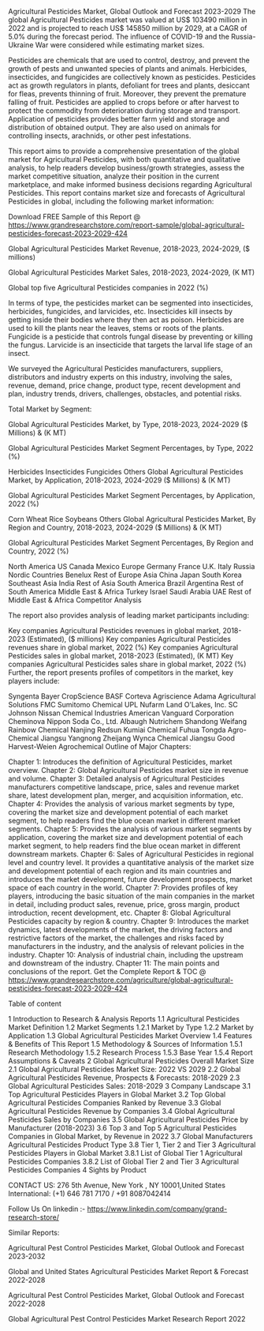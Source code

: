 Agricultural Pesticides Market, Global Outlook and Forecast 2023-2029
The global Agricultural Pesticides market was valued at US$ 103490 million in 2022 and is projected to reach US$ 145850 million by 2029, at a CAGR of 5.0% during the forecast period. The influence of COVID-19 and the Russia-Ukraine War were considered while estimating market sizes.

Pesticides are chemicals that are used to control, destroy, and prevent the growth of pests and unwanted species of plants and animals. Herbicides, insecticides, and fungicides are collectively known as pesticides. Pesticides act as growth regulators in plants, defoliant for trees and plants, desiccant for fleas, prevents thinning of fruit. Moreover, they prevent the premature falling of fruit. Pesticides are applied to crops before or after harvest to protect the commodity from deterioration during storage and transport. Application of pesticides provides better farm yield and storage and distribution of obtained output. They are also used on animals for controlling insects, arachnids, or other pest infestations.

This report aims to provide a comprehensive presentation of the global market for Agricultural Pesticides, with both quantitative and qualitative analysis, to help readers develop business/growth strategies, assess the market competitive situation, analyze their position in the current marketplace, and make informed business decisions regarding Agricultural Pesticides. This report contains market size and forecasts of Agricultural Pesticides in global, including the following market information:

Download FREE Sample of this Report @ https://www.grandresearchstore.com/report-sample/global-agricultural-pesticides-forecast-2023-2029-424


Global Agricultural Pesticides Market Revenue, 2018-2023, 2024-2029, ($ millions)

Global Agricultural Pesticides Market Sales, 2018-2023, 2024-2029, (K MT)

Global top five Agricultural Pesticides companies in 2022 (%)

In terms of type, the pesticides market can be segmented into insecticides, herbicides, fungicides, and larvicides, etc. Insecticides kill insects by getting inside their bodies where they then act as poison. Herbicides are used to kill the plants near the leaves, stems or roots of the plants. Fungicide is a pesticide that controls fungal disease by preventing or killing the fungus. Larvicide is an insecticide that targets the larval life stage of an insect.

We surveyed the Agricultural Pesticides manufacturers, suppliers, distributors and industry experts on this industry, involving the sales, revenue, demand, price change, product type, recent development and plan, industry trends, drivers, challenges, obstacles, and potential risks.

Total Market by Segment:

Global Agricultural Pesticides Market, by Type, 2018-2023, 2024-2029 ($ Millions) & (K MT)

Global Agricultural Pesticides Market Segment Percentages, by Type, 2022 (%)



Herbicides
Insecticides
Fungicides
Others
Global Agricultural Pesticides Market, by Application, 2018-2023, 2024-2029 ($ Millions) & (K MT)

Global Agricultural Pesticides Market Segment Percentages, by Application, 2022 (%)



Corn
Wheat
Rice
Soybeans
Others
Global Agricultural Pesticides Market, By Region and Country, 2018-2023, 2024-2029 ($ Millions) & (K MT)

Global Agricultural Pesticides Market Segment Percentages, By Region and Country, 2022 (%)



North America
US
Canada
Mexico
Europe
Germany
France
U.K.
Italy
Russia
Nordic Countries
Benelux
Rest of Europe
Asia
China
Japan
South Korea
Southeast Asia
India
Rest of Asia
South America
Brazil
Argentina
Rest of South America
Middle East & Africa
Turkey
Israel
Saudi Arabia
UAE
Rest of Middle East & Africa
Competitor Analysis

The report also provides analysis of leading market participants including:



Key companies Agricultural Pesticides revenues in global market, 2018-2023 (Estimated), ($ millions)
Key companies Agricultural Pesticides revenues share in global market, 2022 (%)
Key companies Agricultural Pesticides sales in global market, 2018-2023 (Estimated), (K MT)
Key companies Agricultural Pesticides sales share in global market, 2022 (%)
Further, the report presents profiles of competitors in the market, key players include:



Syngenta
Bayer CropScience
BASF
Corteva Agriscience
Adama Agricultural Solutions
FMC
Sumitomo Chemical
UPL
Nufarm
Land O'Lakes, Inc.
SC Johnson
Nissan Chemical Industries
American Vanguard Corporation
Cheminova
Nippon Soda Co., Ltd.
Albaugh
Nutrichem
Shandong Weifang Rainbow Chemical
Nanjing Redsun
Kumiai Chemical
Fuhua Tongda Agro-Chemical
Jiangsu Yangnong
Zheijang Wynca Chemical
Jiangsu Good Harvest-Weien Agrochemical
Outline of Major Chapters:



Chapter 1: Introduces the definition of Agricultural Pesticides, market overview.
Chapter 2: Global Agricultural Pesticides market size in revenue and volume.
Chapter 3: Detailed analysis of Agricultural Pesticides manufacturers competitive landscape, price, sales and revenue market share, latest development plan, merger, and acquisition information, etc.
Chapter 4: Provides the analysis of various market segments by type, covering the market size and development potential of each market segment, to help readers find the blue ocean market in different market segments.
Chapter 5: Provides the analysis of various market segments by application, covering the market size and development potential of each market segment, to help readers find the blue ocean market in different downstream markets.
Chapter 6: Sales of Agricultural Pesticides in regional level and country level. It provides a quantitative analysis of the market size and development potential of each region and its main countries and introduces the market development, future development prospects, market space of each country in the world.
Chapter 7: Provides profiles of key players, introducing the basic situation of the main companies in the market in detail, including product sales, revenue, price, gross margin, product introduction, recent development, etc.
Chapter 8: Global Agricultural Pesticides capacity by region & country.
Chapter 9: Introduces the market dynamics, latest developments of the market, the driving factors and restrictive factors of the market, the challenges and risks faced by manufacturers in the industry, and the analysis of relevant policies in the industry.
Chapter 10: Analysis of industrial chain, including the upstream and downstream of the industry.
Chapter 11: The main points and conclusions of the report.
Get the Complete Report & TOC @ https://www.grandresearchstore.com/agriculture/global-agricultural-pesticides-forecast-2023-2029-424

Table of content

1 Introduction to Research & Analysis Reports
1.1 Agricultural Pesticides Market Definition
1.2 Market Segments
1.2.1 Market by Type
1.2.2 Market by Application
1.3 Global Agricultural Pesticides Market Overview
1.4 Features & Benefits of This Report
1.5 Methodology & Sources of Information
1.5.1 Research Methodology
1.5.2 Research Process
1.5.3 Base Year
1.5.4 Report Assumptions & Caveats
2 Global Agricultural Pesticides Overall Market Size
2.1 Global Agricultural Pesticides Market Size: 2022 VS 2029
2.2 Global Agricultural Pesticides Revenue, Prospects & Forecasts: 2018-2029
2.3 Global Agricultural Pesticides Sales: 2018-2029
3 Company Landscape
3.1 Top Agricultural Pesticides Players in Global Market
3.2 Top Global Agricultural Pesticides Companies Ranked by Revenue
3.3 Global Agricultural Pesticides Revenue by Companies
3.4 Global Agricultural Pesticides Sales by Companies
3.5 Global Agricultural Pesticides Price by Manufacturer (2018-2023)
3.6 Top 3 and Top 5 Agricultural Pesticides Companies in Global Market, by Revenue in 2022
3.7 Global Manufacturers Agricultural Pesticides Product Type
3.8 Tier 1, Tier 2 and Tier 3 Agricultural Pesticides Players in Global Market
3.8.1 List of Global Tier 1 Agricultural Pesticides Companies
3.8.2 List of Global Tier 2 and Tier 3 Agricultural Pesticides Companies
4 Sights by Product

CONTACT US:
276 5th Avenue, New York , NY 10001,United States
International: (+1) 646 781 7170 / +91 8087042414

Follow Us On linkedin :- https://www.linkedin.com/company/grand-research-store/


Similar Reports:

Agricultural Pest Control Pesticides Market, Global Outlook and Forecast 2023-2032

Global and United States Agricultural Pesticides Market Report & Forecast 2022-2028

Agricultural Pest Control Pesticides Market, Global Outlook and Forecast 2022-2028

Global Agricultural Pest Control Pesticides Market Research Report 2022
